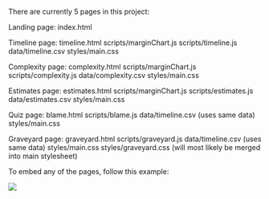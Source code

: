 There are currently 5 pages in this project:

Landing page:
	index.html

Timeline page:
	timeline.html
		scripts/marginChart.js
		scripts/timeline.js
		data/timeline.csv
		styles/main.css

Complexity page:
	complexity.html
		scripts/marginChart.js
		scripts/complexity.js
		data/complexity.csv
		styles/main.css

Estimates page:
	estimates.html
		scripts/marginChart.js
		scripts/estimates.js
		data/estimates.csv
		styles/main.css

Quiz page:
	blame.html
		scripts/blame.js
		data/timeline.csv (uses same data)
		styles/main.css

Graveyard page:
	graveyard.html
		scripts/graveyard.js
		data/timeline.csv (uses same data)
		styles/main.css
		styles/graveyard.css (will most likely be merged into main stylesheet)

To embed any of the pages, follow this example:
<div id="timeline">
  <script>
    /* global pym */
    var pymParent = new pym.Parent("timeline", "timeline.html", {});
  </script>
  <noscript>
    <img src="/images/timeline.png">
  </noscript>
</div>
